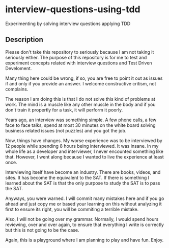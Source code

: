 # interview-questions-using-tdd

Experimenting by solving interview questions applying TDD

## Description

Please don't take this repository to seriously because I am not taking it seriously either.
The purpose of this repository is for me to test and experiment concepts related with 
interview questions and Test Driven Develoment.

Many thing here could be wrong, if so, you are free to point it out as issues if and 
only if you provide an answer. I welcome constructive critism, not complains.

The reason I am doing this is that I do not solve this kind of problems at work.
The mind is a muscle like any other muscle in the body and if you don't train it
propertly for a task, it will perform it poorly.

Years ago, an interview was something simple. A few phone calls, a few face to face talks,
spend at most 30 minutes on the white board solving business related issues (not puzzles) 
and you got the job.

Now, things have changes. My worse experience was to be interviewed by 12 people while spending 8 hours being interviewed. It was insane. In my whole life as a developer and interviewer, I never encounted something like that.
However, I went along because I wanted to live the experience at least once.

Interviewing itself have become an industry. There are books, videos, and sites.
It has become the equivalent to the SAT. If there is something I learned about the SAT is that the 
only purpose to study the SAT is to pass the SAT.

Anyways, you were warned. I will commit many mistakes here and if you go ahead and just 
copy me or based your learning on this without analyzing it first to ensure its right, 
you will be commiting a terrible mistake.

Also, I will not be going over my grammar. Normally, I would spend hours reviewing, over and over again,
to ensure that everything I write is correctly but this is not going to be the case.

Again, this is a playground where I am planning to play and have fun. Enjoy.
